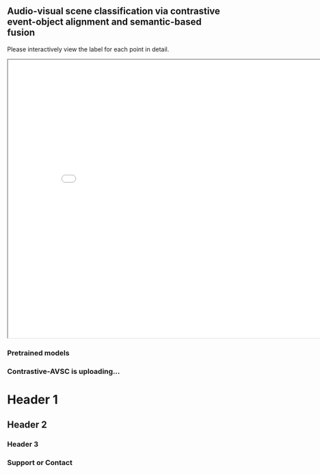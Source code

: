 ## Audio-visual scene classification via contrastive event-object alignment and semantic-based fusion

Please interactively view the label for each point in detail.

<iframe src="6_paper_umap_github.html" width="850" height="650">...</iframe>
 
### Pretrained models


### Contrastive-AVSC is uploading...

# Header 1
## Header 2
### Header 3 


### Support or Contact 
